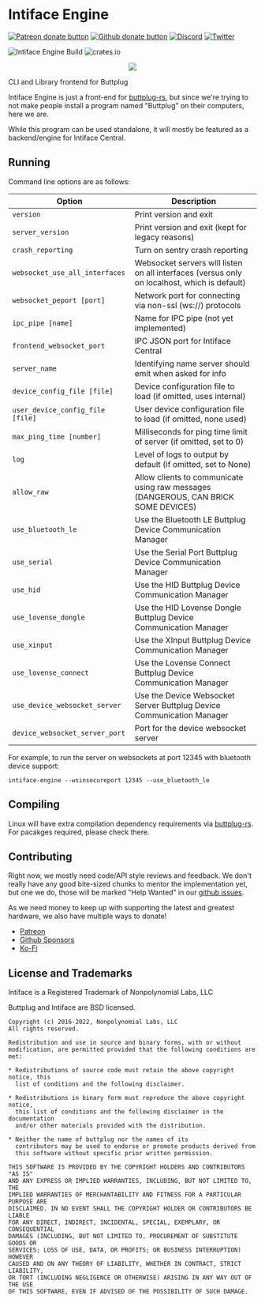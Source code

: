 # Intiface Engine

[![Patreon donate button](https://img.shields.io/badge/patreon-donate-yellow.svg)](https://www.patreon.com/qdot)
[![Github donate button](https://img.shields.io/badge/github-donate-ff69b4.svg)](https://www.github.com/sponsors/qdot)
[![Discord](https://img.shields.io/discord/353303527587708932.svg?logo=discord)](https://discord.buttplug.io)
[![Twitter](https://img.shields.io/twitter/follow/buttplugio.svg?style=social&logo=twitter)](https://twitter.com/buttplugio)

![Intiface Engine Build](https://github.com/intiface/intiface-engine/workflows/Intiface%20Engine%20Build/badge.svg)  ![crates.io](https://img.shields.io/crates/v/intiface-engine.svg)


<p align="center">
  <img src="https://raw.githubusercontent.com/buttplugio/buttplug-rs/dev/buttplug/docs/buttplug_rust_docs.png">
</p>

CLI and Library frontend for Buttplug

Intiface Engine is just a front-end for [buttplug-rs](https://github.com/buttplugio/buttplug-rs),
but since we're trying to not make people install a program named "Buttplug" on their computers,
here we are.

While this program can be used standalone, it will mostly be featured as a backend/engine for
Intiface Central.

## Running

Command line options are as follows:

| Option | Description |
| --------- | --------- |
| `version` | Print version and exit |
| `server_version` | Print version and exit (kept for legacy reasons) |
| `crash_reporting` | Turn on sentry crash reporting |
| `websocket_use_all_interfaces` | Websocket servers will listen on all interfaces (versus only on localhost, which is default) |
| `websocket_peport [port]` | Network port for connecting via non-ssl (ws://) protocols |
| `ipc_pipe [name]` | Name for IPC pipe (not yet implemented) |
| `frontend_websocket_port` | IPC JSON port for Intiface Central |
| `server_name` | Identifying name server should emit when asked for info |
| `device_config_file [file]` | Device configuration file to load (if omitted, uses internal) |
| `user_device_config_file [file]` | User device configuration file to load (if omitted, none used) |
| `max_ping_time [number]` | Milliseconds for ping time limit of server (if omitted, set to 0) |
| `log` | Level of logs to output by default (if omitted, set to None) |
| `allow_raw` | Allow clients to communicate using raw messages (DANGEROUS, CAN BRICK SOME DEVICES) |
| `use_bluetooth_le` | Use the Bluetooth LE Buttplug Device Communication Manager |
| `use_serial` | Use the Serial Port Buttplug Device Communication Manager |
| `use_hid` | Use the HID Buttplug Device Communication Manager |
| `use_lovense_dongle` | Use the HID Lovense Dongle Buttplug Device Communication Manager |
| `use_xinput` | Use the XInput Buttplug Device Communication Manager |
| `use_lovense_connect` | Use the Lovense Connect Buttplug Device Communication Manager |
| `use_device_websocket_server` | Use the Device Websocket Server Buttplug Device Communication Manager |
| `device_websocket_server_port` | Port for the device websocket server |

For example, to run the server on websockets at port 12345 with bluetooth device support:

`intiface-engine --wsinsecureport 12345 --use_bluetooth_le`

## Compiling

Linux will have extra compilation dependency requirements via
[buttplug-rs](https://github.com/buttplugio/buttplug-rs). For pacakges required,
please check there.

## Contributing

Right now, we mostly need code/API style reviews and feedback. We don't really have any good
bite-sized chunks to mentor the implementation yet, but one we do, those will be marked "Help
Wanted" in our [github issues](https://github.com/buttplugio/buttplug-rs/issues).

As we need money to keep up with supporting the latest and greatest hardware, we also have multiple
ways to donate!

- [Patreon](https://patreon.com/qdot)
- [Github Sponsors](https://github.com/sponsors/qdot)
- [Ko-Fi](https://ko-fi.com/qdot76367)

## License and Trademarks

Intiface is a Registered Trademark of Nonpolynomial Labs, LLC

Buttplug and Intiface are BSD licensed.

    Copyright (c) 2016-2022, Nonpolynomial Labs, LLC
    All rights reserved.

    Redistribution and use in source and binary forms, with or without
    modification, are permitted provided that the following conditions are met:

    * Redistributions of source code must retain the above copyright notice, this
      list of conditions and the following disclaimer.

    * Redistributions in binary form must reproduce the above copyright notice,
      this list of conditions and the following disclaimer in the documentation
      and/or other materials provided with the distribution.

    * Neither the name of buttplug nor the names of its
      contributors may be used to endorse or promote products derived from
      this software without specific prior written permission.

    THIS SOFTWARE IS PROVIDED BY THE COPYRIGHT HOLDERS AND CONTRIBUTORS "AS IS"
    AND ANY EXPRESS OR IMPLIED WARRANTIES, INCLUDING, BUT NOT LIMITED TO, THE
    IMPLIED WARRANTIES OF MERCHANTABILITY AND FITNESS FOR A PARTICULAR PURPOSE ARE
    DISCLAIMED. IN NO EVENT SHALL THE COPYRIGHT HOLDER OR CONTRIBUTORS BE LIABLE
    FOR ANY DIRECT, INDIRECT, INCIDENTAL, SPECIAL, EXEMPLARY, OR CONSEQUENTIAL
    DAMAGES (INCLUDING, BUT NOT LIMITED TO, PROCUREMENT OF SUBSTITUTE GOODS OR
    SERVICES; LOSS OF USE, DATA, OR PROFITS; OR BUSINESS INTERRUPTION) HOWEVER
    CAUSED AND ON ANY THEORY OF LIABILITY, WHETHER IN CONTRACT, STRICT LIABILITY,
    OR TORT (INCLUDING NEGLIGENCE OR OTHERWISE) ARISING IN ANY WAY OUT OF THE USE
    OF THIS SOFTWARE, EVEN IF ADVISED OF THE POSSIBILITY OF SUCH DAMAGE.
